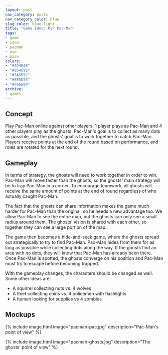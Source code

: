 ```yaml
---
layout: post
nav_category: posts
nav_category_color: blue
slug_color: blue-light
title: 'Game Idea: PvP Pac-Man'
tags:
- game
- idea
- pacman
- pvp
- maze
colors:
- "#4D4E4E"
- "#054695"
- "#5A5B5C"
- "#5E5D55"
- "#F66E04"
archive:
- games
---
```


## Concept

Play Pac-Man online against other players. 1 player plays as Pac-Man and 4 other players play as the ghosts. Pac-Man's goal is to collect as many dots as possible, and the ghosts' goal is to work together to catch Pac-Man. Players receive points at the end of the round based on performance, and roles are rotated for the next round.

## Gameplay

In terms of strategy, the ghosts will need to work together in order to win. Pac-Man will move faster than the ghosts, so the ghosts' main strategy will be to trap Pac-Man in a corner. To encourage teamwork, all ghosts will receive the same amount of points at the end of round regardless of who actually caught Pac-Man.

<!-- more -->

The fact that the ghosts can share information makes the game much harder for Pac-Man than the original, so he needs a new advantage too. We allow Pac-Man to see the entire map, but the ghosts can only see a small radius around them. The ghosts' vision is shared with each other, so together they can see a large portion of the map.

The game then becomes a hide-and-seek game, where the ghosts spread out strategically to try to find Pac-Man. Pac-Man hides from them for as long as possible while collecting dots along the way. If the ghosts find an area with no dots, they will know that Pac-Man has already been there. Once Pac-Man is spotted, the ghosts converge on his position and Pac-Man must try to escape before becoming trapped.

With the gameplay changes, the characters should be changed as well. Some other ideas are:

- A squirrel collecting nuts vs. 4 wolves
- A thief collecting coins vs. 4 policemen with flashlights
- A human looking for supplies vs 4 zombies

## Mockups

{% include image.html image="pacman-pac.jpg" description="Pac-Man's point of view" %}

{% include image.html image="pacman-ghosts.jpg" description="The ghosts' point of view" %}
